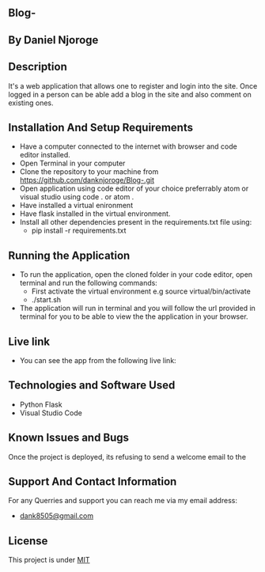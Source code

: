 ## Blog-
## By Daniel Njoroge

## Description
It's a web application that allows one to register and login into the site. Once logged in a person can be able add a blog in the site and also comment on existing ones.
## Installation And Setup Requirements
* Have a computer connected to the internet with browser and code editor installed.
* Open Terminal in your computer
* Clone the repository to your machine from https://github.com/danknjoroge/Blog-.git
* Open application using code editor of your choice preferrably atom or visual studio using code . or atom . 
* Have installed a virtual enironment
* Have flask installed in the virtual environment. 
* Install all other dependencies present in the requirements.txt file using:
  + pip install -r requirements.txt

## Running the Application
* To run the application, open the cloned folder in your code editor, open terminal and run the following commands:
  + First activate the virtual environment e.g source virtual/bin/activate
  + ./start.sh
* The application will run in terminal and you will follow the url provided in terminal for you to be able to view the the application in your browser.

## Live link
* You can see the app from the following live link: 

## Technologies and Software Used
* Python Flask
* Visual Studio Code


## Known Issues and Bugs
Once the project is deployed, its refusing to send a welcome email to the
## Support And Contact Information
For any Querries and support you can reach me via my email address:
* dank8505@gmail.com

## License
This project is under [MIT](LICENSE)